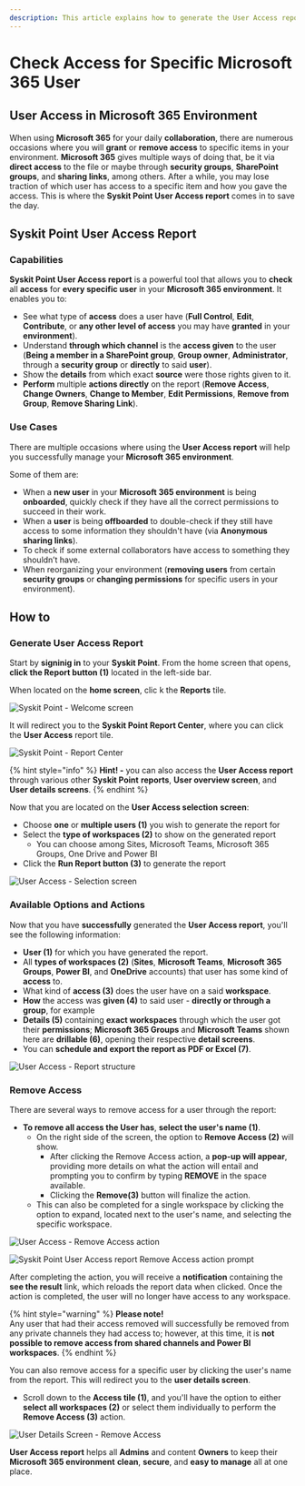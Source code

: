 ```yaml
---
description: This article explains how to generate the User Access report and the options available once generated.
---
```


# Check Access for Specific Microsoft 365 User

## User Access in Microsoft 365 Environment

When using **Microsoft 365** for your daily **collaboration**, there are numerous occasions where you will **grant** or **remove access** to specific items in your environment. **Microsoft 365** gives multiple ways of doing that, be it via **direct access** to the file or maybe through **security groups**, **SharePoint groups**, and **sharing links**, among others. After a while, you may lose traction of which user has access to a specific item and how you gave the access. This is where the **Syskit Point User Access report** comes in to save the day.

## Syskit Point User Access Report

### Capabilities

**Syskit Point User Access report** is a powerful tool that allows you to **check** all **access** for **every specific user** in your **Microsoft 365 environment**. It enables you to:

* See what type of **access** does a user have \(**Full Control**, **Edit**, **Contribute**, or **any other level of access** you may have **granted** in your **environment**\).
* Understand **through which channel** is the **access given** to the user \(**Being a member in a SharePoint group**, **Group owner**, **Administrator**, through a **security group** or **directly** to said **user**\).
* Show the **details** from which exact **source** were those rights given to it.
* **Perform** multiple **actions directly** on the report \(**Remove Access**, **Change Owners**, **Change to Member**, **Edit Permissions**, **Remove from Group**, **Remove Sharing Link**\).

### Use Cases

There are multiple occasions where using the **User Access report** will help you successfully manage your **Microsoft 365 environment**.

Some of them are:

* When a **new user** in your **Microsoft 365 environment** is being **onboarded**, quickly check if they have all the correct permissions to succeed in their work.
* When a **user** is being **offboarded** to double-check if they still have access to some information they shouldn't have \(via **Anonymous sharing links**\).
* To check if some external collaborators have access to something they shouldn’t have.
* When reorganizing your environment \(**removing users** from certain **security groups** or **changing permissions** for specific users in your environment\).

## How to

### Generate User Access Report

Start by **signinig in** to your **Syskit Point**. 
From the home screen that opens, **click the Report button (1)** located in the left-side bar.

When located on the **home screen**, clic k the **Reports** tile.

![Syskit Point - Welcome screen](../.gitbook/assets/access-for-specific-user_home-screen.png)

It will redirect you to the **Syskit Point Report Center**, where you can click the **User Access** report tile.

![Syskit Point - Report Center](../.gitbook/assets/access-for-specific-user_report-screen.png)

{% hint style="info" %}
**Hint! -** you can also access the **User Access report** through various other **Syskit Point** **reports**, **User overview screen**, and **User details screens**.
{% endhint %}

Now that you are located on the **User Access selection** **screen**:
* Choose **one** or **multiple users \(1\)** you wish to generate the report for
* Select the **type of workspaces \(2\)** to show on the generated report 
  * You can choose among Sites, Microsoft Teams, Microsoft 365 Groups, One Drive and Power BI   
* Click the **Run Report button \(3\)** to generate the report

![User Access - Selection screen](../.gitbook/assets/access-for-specific-user_users-report-list.png)

### Available Options and Actions

Now that you have **successfully** generated the **User Access report**, you'll see the following information:

* **User (1)** for which you have generated the report.
* All **types of workspaces (2)** \(**Sites**, **Microsoft Teams**, **Microsoft 365 Groups**, **Power BI**, and **OneDrive** accounts\) that user has some kind of **access** to.
* What kind of **access (3)** does the user have on a said **workspace**.
* **How** the access was **given (4)** to said user - **directly or through a group**, for example
* **Details (5)** containing **exact workspaces** through which the user got their **permissions**; **Microsoft 365 Groups** and **Microsoft Teams** shown here are **drillable (6)**, opening their respective **detail screens**.
* You can **schedule and export the report as PDF or Excel (7)**. 

![User Access - Report structure](../.gitbook/assets/access-for-specific-user_user-report-details.png)

### Remove Access

There are several ways to remove access for a user through the report: 
  * **To remove all access the User has**, **select the user's name (1)**. 
     * On the right side of the screen, the option to **Remove Access (2)** will show.
       * After clicking the Remove Access action, a **pop-up will appear**, providing more details on what the action will entail and prompting you to confirm by typing **REMOVE** in the space available.
       * Clicking the **Remove(3)** button will finalize the action.  
    * This can also be completed for a single workspace by clicking the option to expand, located next to the user's name, and selecting the specific workspace. 

![User Access - Remove Access action](../.gitbook/assets/access-for-specific-user_user-remove.png)

![Syskit Point User Access report Remove Access action prompt](../.gitbook/assets/access-for-specific-user_access-removed.png)

After completing the action, you will receive a **notification** containing the **see the result** link, which reloads the report data when clicked. Once the action is completed, the user will no longer have access to any workspace. 

{% hint style="warning" %}
**Please note!**  
Any user that had their access removed will successfully be removed from any private channels they had access to; however, at this time, it is **not possible to remove access from shared channels and Power BI workspaces**.
{% endhint %}

You can also remove access for a specific user by clicking the user's name from the report. This will redirect you to the **user details screen**.
  * Scroll down to the **Access tile (1)**, and you'll have the option to either **select all workspaces (2)** or select them individually to perform the **Remove Access (3)** action.

![User Details Screen - Remove Access](../.gitbook/assets/access-for-specific-user_user-details-screen.png)


**User Access report** helps all **Admins** and content **Owners** to keep their **Microsoft 365 environment** **clean**, **secure**, and **easy to manage** all at one place.

